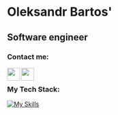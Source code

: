 # Oleksandr Bartos'
## Software engineer

### Contact me:

[<img align="left"  width="30px" src="https://user-images.githubusercontent.com/93146105/166655312-040be534-99a3-4c68-a3c0-51120ee1c9a8.png" />][mail][<img align="left"  width="30px" src="https://user-images.githubusercontent.com/93146105/166655019-e66488ca-75fb-4e01-b101-6600df266b13.png" />][telegram]

<br />

### My Tech Stack:

[![My Skills](https://skillicons.dev/icons?i=react,nextjs,lit,js,ts,html,css,sass,styledcomponents,tailwind,vite,redux,jest,git,github,gitlab,bitbucket,netlify,figma,vscode&perline=10)](https://skillicons.dev)

<br />
<br />

[mail]: mailto:buzzsquez@gmail.com
[telegram]:https://t.me/Buzzsquez
